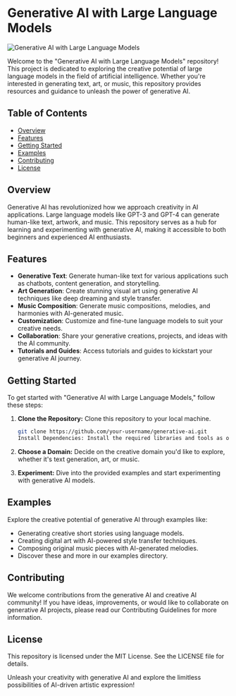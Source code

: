# Generative AI with Large Language Models

![Generative AI with Large Language Models](https://img.shields.io/badge/Generative%20AI%20with%20Large%20Language%20Models-Exploring%20Creativity%20in%20AI-brightgreen)

Welcome to the "Generative AI with Large Language Models" repository! This project is dedicated to exploring the creative potential of large language models in the field of artificial intelligence. Whether you're interested in generating text, art, or music, this repository provides resources and guidance to unleash the power of generative AI.

## Table of Contents

- [Overview](#overview)
- [Features](#features)
- [Getting Started](#getting-started)
- [Examples](#examples)
- [Contributing](#contributing)
- [License](#license)

## Overview

Generative AI has revolutionized how we approach creativity in AI applications. Large language models like GPT-3 and GPT-4 can generate human-like text, artwork, and music. This repository serves as a hub for learning and experimenting with generative AI, making it accessible to both beginners and experienced AI enthusiasts.

## Features

- **Generative Text**: Generate human-like text for various applications such as chatbots, content generation, and storytelling.
- **Art Generation**: Create stunning visual art using generative AI techniques like deep dreaming and style transfer.
- **Music Composition**: Generate music compositions, melodies, and harmonies with AI-generated music.
- **Customization**: Customize and fine-tune language models to suit your creative needs.
- **Collaboration**: Share your generative creations, projects, and ideas with the AI community.
- **Tutorials and Guides**: Access tutorials and guides to kickstart your generative AI journey.

## Getting Started

To get started with "Generative AI with Large Language Models," follow these steps:

1. **Clone the Repository:** Clone this repository to your local machine.

   ```bash
   git clone https://github.com/your-username/generative-ai.git
   Install Dependencies: Install the required libraries and tools as outlined in the project's documentation.

2. **Choose a Domain:** Decide on the creative domain you'd like to explore, whether it's text generation, art, or music.

3. **Experiment:** Dive into the provided examples and start experimenting with generative AI models.

## Examples
Explore the creative potential of generative AI through examples like:

- Generating creative short stories using language models.
- Creating digital art with AI-powered style transfer techniques.
- Composing original music pieces with AI-generated melodies.
- Discover these and more in our examples directory.

## Contributing
We welcome contributions from the generative AI and creative AI community! If you have ideas, improvements, or would like to collaborate on generative AI projects, please read our Contributing Guidelines for more information.

## License
This repository is licensed under the MIT License. See the LICENSE file for details.

Unleash your creativity with generative AI and explore the limitless possibilities of AI-driven artistic expression!



